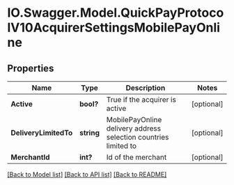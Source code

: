 # IO.Swagger.Model.QuickPayProtocolV10AcquirerSettingsMobilePayOnline
## Properties

Name | Type | Description | Notes
------------ | ------------- | ------------- | -------------
**Active** | **bool?** | True if the acquirer is active | [optional] 
**DeliveryLimitedTo** | **string** | MobilePayOnline delivery address selection countries limited to | [optional] 
**MerchantId** | **int?** | Id of the merchant | [optional] 

[[Back to Model list]](../README.md#documentation-for-models) [[Back to API list]](../README.md#documentation-for-api-endpoints) [[Back to README]](../README.md)

